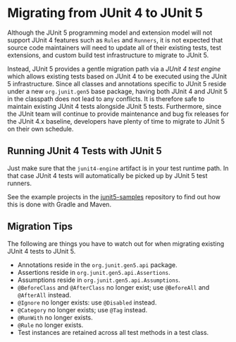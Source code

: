 # Migrating from JUnit 4 to JUnit 5

Although the JUnit 5 programming model and extension model will not support JUnit 4
features such as `Rules` and `Runners`, it is not expected that source code maintainers
will need to update all of their existing tests, test extensions, and custom build test
infrastructure to migrate to JUnit 5.

Instead, JUnit 5 provides a gentle migration path via a _JUnit 4 test engine_ which
allows existing tests based on JUnit 4 to be executed using the JUnit 5 infrastructure.
Since all classes and annotations specific to JUnit 5 reside under a new `org.junit.gen5`
base package, having both JUnit 4 and JUnit 5 in the classpath does not lead to any
conflicts. It is therefore safe to maintain existing JUnit 4 tests alongside JUnit 5
tests. Furthermore, since the JUnit team will continue to provide maintenance and bug
fix releases for the JUnit 4.x baseline, developers have plenty of time to migrate to
JUnit 5 on their own schedule.

## Running JUnit 4 Tests with JUnit 5

Just make sure that the `junit4-engine` artifact is in your test runtime path.
In that case JUnit 4 tests will automatically be picked up by JUnit 5 test runners.

See the example projects in the [junit5-samples] repository to find out how this is
done with Gradle and Maven.

## Migration Tips

The following are things you have to watch out for when migrating existing
JUnit 4 tests to JUnit 5.

- Annotations reside in the `org.junit.gen5.api` package.
- Assertions reside in `org.junit.gen5.api.Assertions`.
- Assumptions reside in `org.junit.gen5.api.Assumptions`.
- `@BeforeClass` and `@AfterClass` no longer exist; use `@BeforeAll` and `@AfterAll` instead.
- `@Ignore` no longer exists: use `@Disabled` instead.
- `@Category` no longer exists; use `@Tag` instead.
- `@RunWith` no longer exists.
- `@Rule` no longer exists.
- Test instances are retained across all test methods in a test class.

[junit5-samples]: https://github.com/junit-team/junit5-samples
